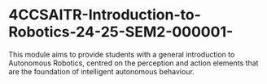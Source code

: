 # 4CCSAITR-Introduction-to-Robotics-24-25-SEM2-000001-
This module aims to provide students with a general introduction to Autonomous Robotics, centred on the perception and action elements that are the foundation of intelligent autonomous behaviour.
